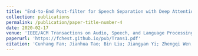```yaml
---
title: "End-to-End Post-filter for Speech Separation with Deep Attention Fusion Features"
collection: publications
permalink: /publication/paper-title-number-4
date: 2020-02-17
venue: 'IEEE/ACM Transactions on Audio, Speech, and Language Processing'
paperurl: 'https://fchest.github.io/pub/Trans1.pdf'
citation: 'Cunhang Fan; Jianhua Tao; Bin Liu; Jiangyan Yi; Zhengqi Wen; Xuefei Liu, End-to-End Post-filter for Speech Separation with Deep Attention Fusion Features, IEEE/ACM Transactions on Audio, Speech, and Language Processing, 2020, 28:1303-1314.'
---
```



